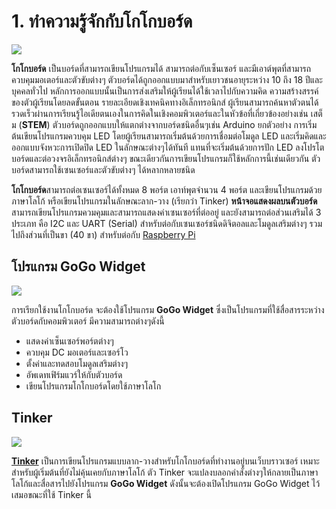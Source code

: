 # 1. ทำความรู้จักกับโกโกบอร์ด

![](https://lh5.googleusercontent.com/17tsV9kfvhpPcAZYZ_wOjowRKrjiFHYJkLYbz5q8XhHpOLyCaOSUJTkyBfY7Jux8MWOk1wCI1MklfAnxjKHtrtGyqcBm5m8SFYZRWERY7vHG1WxAGzPYy90QgFRjqszl3tPWWqSa)

**โกโกบอร์ด** เป็นบอร์ดที่สามารถเขียนโปรแกรมได้ สามารถต่อกับเซ็นเซอร์ และมีเอาต์พุตที่สามารถควบคุมมอเตอร์และตัวขับต่างๆ ตัวบอร์ดได้ถูกออกแบบมาสำหรับเยาวชนอายุระหว่าง 10 ถึง 18 ปีและบุคคลทั่วไป หลักการออกแบบนั้นเป็นการส่งเสริมให้ผู้เรียนได้ใช้เวลาไปกับความคิด ความสร้างสรรค์ของตัวผู้เรียนโดยลดขั้นตอน รายละเอียดเชิงเทคนิคทางอิเล็กทรอนิกส์ ผู้เรียนสามารถค้นหาตัวตนได้รวดเร็วผ่านการเรียนรู้ไอเดียตนเองในการคิดในเชิงคอมพิวเตอร์และในหัวข้อที่เกี่ยวข้องอย่างเช่น เสต็ม \(**STEM**\) ตัวบอร์ดถูกออกแบบให้แตกต่างจากบอร์ดชนิดอื่นๆเช่น Arduino ยกตัวอย่าง การเริ่มต้นเขียนโปรแกรมควบคุม LED โดยผู้เรียนสามารถเริ่มต้นด้วยการเชื่อมต่อโมดูล LED และเริ่มคิดและออกแบบจังหวะการเปิดปิด LED ในลักษณะต่างๆได้ทันที แทนที่จะเริ่มต้นด้วยการปัก LED ลงโปรโตบอร์ดและต่อวงจรอิเล็กทรอนิกส์ต่างๆ ขณะเดียวกันการเขียนโปรแกรมก็ใช้หลักการนี้เช่นเดียวกัน ตัวบอร์ดสามารถใช้เซนเซอร์และตัวขับต่างๆ ได้หลากหลายชนิด

**โกโกบอร์ด**สามารถต่อเซนเซอร์ได้ทั้งหมด 8 พอร์ต เอาท์พุตจำนวน 4 พอร์ต และเขียนโปรแกรมด้วยภาษาโลโก้ หรือเขียนโปรแกรมในลักษณะลาก-วาง \(เรียกว่า Tinker\) **หน้าจอแสดงผลบนตัวบอร์ด**สามารถเขียนโปรแกรมควมคุมและสามารถแสดงค่าเซนเซอร์ที่ต่ออยู่ และยังสามารถต่อส่วนเสริมได้ 3 ประเภท คือ I2C และ UART \(Serial\) สำหรับต่อกับเซนเซอร์ชนิดดิจิตอลและโมดูลเสริมต่างๆ รวมไปถึงส่วนที่เป็นขา \(40 ขา\) สำหรับต่อกับ [Raspberry Pi](https://www.raspberrypi.org/)

## โปรแกรม GoGo Widget

![](https://lh4.googleusercontent.com/Mxys-VQMLJqW6mBLcSebEakfLMHW002dg4DMhHJZ5xW_sSUbpOYpeFMp2caEWUuWPB6DkIQ-Npwx195sJOk_di0SAMXh6LhkTpureebBtgsZetDWBK6pKgxkWJuz-twfmKaIN6kJ)

การเรียกใช้งานโกโกบอร์ด จะต้องใช้โปรแกรม **GoGo Widget** ซึ่งเป็นโปรแกรมที่ใช้สื่อสารระหว่างตัวบอร์ดกับคอมพิวเตอร์ มีความสามารถต่างๆดังนี้

* แสดงค่าเซ็นเซอร์พอร์ตต่างๆ
* ควบคุม DC มอเตอร์และเซอร์โว
* ตั้งค่าและทดสอบโมดูลเสริมต่างๆ
* อัพเดทเฟิร์มแวร์ให้กับตัวบอร์ด
* เขียนโปรแกรมโกโกบอร์ดโดยใช้ภาษาโลโก

## Tinker

![](https://lh4.googleusercontent.com/yvlV67xNU8ij-9H5N4pclZCeRfDzY_XQp7WfH3eTBNxatXTWl0dZCDhfaq9YLa5TGGxptiPwG0fvgoZWyJGVToBAXTkvnr7v_RyRyjloVuFx53IfD9iqOwhfTHXBGsvy9-_6Zvb8)

[**Tinker**](http://tinker.learninginventions.org/) เป็นการเขียนโปรแกรมแบบลาก-วางสำหรับโกโกบอร์ดที่ทำงานอยู่บนเว็บบราวเซอร์ เหมาะสำหรับผู้เริ่มต้นที่ยังไม่คุ้นเคยกับภาษาโลโก้ ตัว Tinker จะแปลงบลอกคําสั่งต่างๆให้กลายเป็นภาษาโลโก้และสื่อสารไปยังโปรแกรม **GoGo Widget** ดังนั้นจะต้องเปิดโปรแกรม GoGo Widget ไว้เสมอขณะที่ใช้ Tinker นี้


